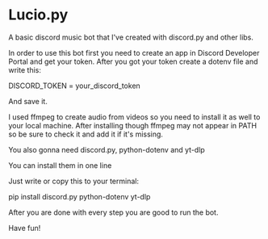 # Lucio.py
A basic discord music bot that I've created with discord.py and other libs.

In order to use this bot first you need to create an app in Discord Developer Portal and get your token.
After you got your token create a dotenv file and write this:

DISCORD_TOKEN = your_discord_token 

And save it.

I used ffmpeg to create audio from videos so you need to install it as well to your local machine.
After installing though ffmpeg may not appear in PATH so be sure to check it and add it if it's missing.

You also gonna need discord.py, python-dotenv and yt-dlp

You can install them in one line 

Just write or copy this to your terminal:

pip install discord.py python-dotenv yt-dlp

After you are done with every step you are good to run the bot.

Have fun!
